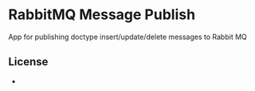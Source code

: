# RabbitMQ Message Publish

App for publishing doctype insert/update/delete messages to Rabbit MQ

## License

-
